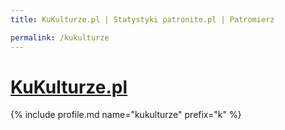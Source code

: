 ```yaml
---
title: KuKulturze.pl | Statystyki patronite.pl | Patromierz

permalink: /kukulturze
---
```


# [KuKulturze.pl](https://patronite.pl/kukulturze)

{% include profile.md name="kukulturze" prefix="k" %}
